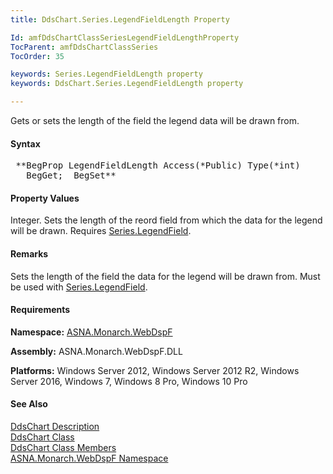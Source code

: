 ```yaml
---
title: DdsChart.Series.LegendFieldLength Property

Id: amfDdsChartClassSeriesLegendFieldLengthProperty
TocParent: amfDdsChartClassSeries
TocOrder: 35

keywords: Series.LegendFieldLength property
keywords: DdsChart.Series.LegendFieldLength property

---
```


Gets or sets the length of the field the legend data will be drawn from.

#### Syntax
<pre class="prettyprint"> **BegProp LegendFieldLength Access(*Public) Type(*int)
   BegGet;  BegSet** </pre>

#### Property Values
Integer. Sets the length of the reord field from which the data for the legend will be drawn. Requires [Series.LegendField](amfDdsChartClassSeriesLegendFieldProperty.html).

#### Remarks
Sets the length of the field the data for the legend will be drawn from. Must be used with [Series.LegendField](amfDdsChartClassSeriesLegendFieldProperty.html).

#### Requirements
**Namespace:** [ASNA.Monarch.WebDspF](amfWebDspFNamespace.html)

**Assembly:** ASNA.Monarch.WebDspF.DLL

**Platforms:** Windows Server 2012, Windows Server 2012 R2, Windows Server 2016, Windows 7, Windows 8 Pro, Windows 10 Pro

#### See Also
[DdsChart Description](amfUnderstandingCharts.html)<br /> [ DdsChart Class](amfDdsChartClass.html) <br /> [ DdsChart Class Members](amfDdsChartClassMembers.html) <br /> [ ASNA.Monarch.WebDspF Namespace](amfWebDspFNamespace.html) 
